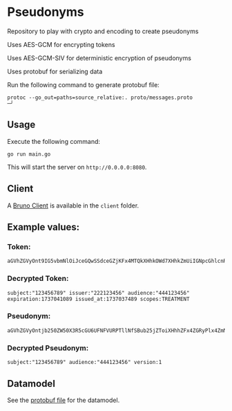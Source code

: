 # Pseudonyms

Repository to play with crypto and encoding to create pseudonyms

Uses AES-GCM for encrypting tokens

Uses AES-GCM-SIV for deterministic encryption of pseudonyms

Uses protobuf for serializing data

Run the following command to generate protobuf file:

```terminal
protoc --go_out=paths=source_relative:. proto/messages.proto                                                                                                                                     ─╯
```

## Usage

Execute the following command:

```shell
go run main.go
```

This will start the server on `http://0.0.0.0:8080`.

## Client

A [Bruno Client](https://docs.usebruno.com/introduction/what-is-bruno) is available in the `client` folder.

## Example values:

### Token:

```
aGVhZGVyOnt9IG5vbmNlOiJceGQwSSdceGZjKFx4MTQkXHhkOWd7XHhkZmUiIGNpcGhlcnRleHQ6Ilx4ZDNYXHgwY1x4YzFceGUyXHhlMmtYXHhhYlx4OWZ+XHg4M1x4ZTFqXHhhNCNceGFlXHgxYW1ceDg3XHhjYWZceGIwXHgxYVx4Y2VceGRkPDRceGU3XHgwY1x4MDNceDFkXHgwOFx4ZjFceDg3e1x4YWJceDExXHgwZlx4MWV2XHhiZHZceGJkTVx4YThMKVwidVtjalx4ODBceGUzXHg5NFx4YzUlaVx4OTlceGZkXHgxMlx4YzImIg==
```

### Decrypted Token:

```
subject:"123456789" issuer:"222123456" audience:"444123456" expiration:1737041089 issued_at:1737037489 scopes:TREATMENT
```

### Pseudonym:

```
aGVhZGVyOntjb250ZW50X3R5cGU6UFNFVURPTllNfSBub25jZToiXHhhZFx4ZGRyPlx4ZmNceDljXHgxYlx4YmVZTVx4YzlaIiBjaXBoZXJ0ZXh0OiJceDE22ZN8bDlSXCJceGNkXHhmYX5ceGRkXHhjY1x4MDFceGFiXHhkOXpMXHg4OVx4YjBfXHhiZnlWeFx4YzBSXHhmY1xuJytceDEyXHg4NVx4ZDBeXHhiZVx4MThceGEzZHgi
```

### Decrypted Pseudonym:

```
subject:"123456789" audience:"444123456" version:1
```

## Datamodel

See the [protobuf file](proto/messages.proto) for the datamodel.

